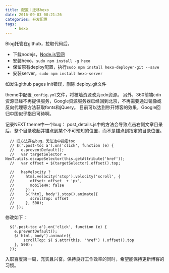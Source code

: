 ```yaml
---
title: 配置：迁移hexo
date: 2016-09-03 00:21:26
categories: 开发配置
tags:
    - hexo
---
```


Blog托管在github，拉取代码后。
- 下载nodejs，[Node.js官网](https://nodejs.org/en/)
- 安装hexo，`sudo npm install -g hexo`
- 保留原有deploy配置，执行`sudo npm install hexo-deployer-git --save`
- 安装server，`sudo npm install hexo-server`
<!-- more -->

如发生github pages init错误，删除.deploy_git文件

theme中配置`_config.yml`文件，将被墙资源改为cdn资源。
另外，360前端cdn资源已经不再提供服务，Google资源服务器已经回到北京，不再需要通过镜像或反向代理等方法获取fonts和jQuery。
目前可以达到秒开博客的效果，Google回归中国似乎指日可待啊。

记录NEXT theme中一个bug：
post_details.js中的方法会导致点击右侧文章目录后，整个目录收起并锚点到某个不可预知的位置，而不是锚点到指定的目录位置。
```
  // 旧方法存在bug，无法选中指定toc
  // $('.post-toc a').on('click', function (e) {
  //   e.preventDefault();
  //   var targetSelector = NexT.utils.escapeSelector(this.getAttribute('href'));
  //   var offset = $(targetSelector).offset().top;

  //   hasVelocity ?
  //     html.velocity('stop').velocity('scroll', {
  //       offset: offset  + 'px',
  //       mobileHA: false
  //     }) :
  //     $('html, body').stop().animate({
  //       scrollTop: offset
  //     }, 500);
  // });
```
修改如下：
```
  $('.post-toc a').on('click', function (e) {
    e.preventDefault();
    $('html, body').animate({
        scrollTop: $( $.attr(this, 'href') ).offset().top
    }, 500);
  });
```

入职百度第一周，充实且兴奋。保持良好工作效率的同时，希望能保持更新博客的习惯。